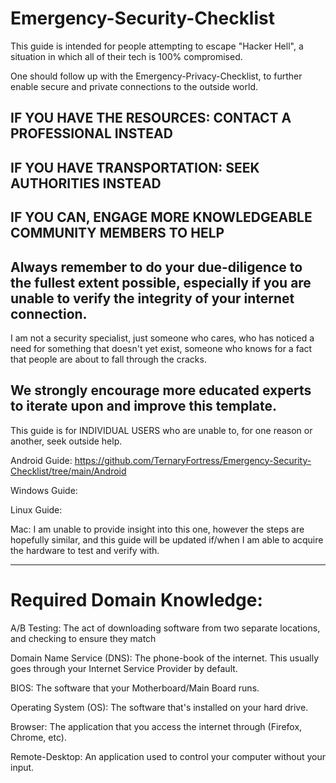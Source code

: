 # Emergency-Security-Checklist
This guide is intended for people attempting to escape "Hacker Hell", a situation in which all of their tech is 100% compromised.

One should follow up with the Emergency-Privacy-Checklist, to further enable secure and private connections to the outside world.

## IF YOU HAVE THE RESOURCES: CONTACT A PROFESSIONAL INSTEAD

## IF YOU HAVE TRANSPORTATION: SEEK AUTHORITIES INSTEAD

## IF YOU CAN, ENGAGE MORE KNOWLEDGEABLE COMMUNITY MEMBERS TO HELP

## Always remember to do your due-diligence to the fullest extent possible, especially if you are unable to verify the integrity of your internet connection.

I am not a security specialist, just someone who cares, who has noticed a need for something that doesn't yet exist, someone who knows for a fact that people are about to fall through the cracks.

## We strongly encourage more educated experts to iterate upon and improve this template.

This guide is for INDIVIDUAL USERS who are unable to, for one reason or another, seek outside help.

Android Guide: https://github.com/TernaryFortress/Emergency-Security-Checklist/tree/main/Android

Windows Guide: 

Linux Guide:

Mac: I am unable to provide insight into this one, however the steps are hopefully similar, and this guide will be updated if/when I am able to acquire the hardware to test and verify with.

--------------------------------------------------

# Required Domain Knowledge:
A/B Testing: The act of downloading software from two separate locations, and checking to ensure they match

Domain Name Service (DNS): The phone-book of the internet. This usually goes through your Internet Service Provider by default.

BIOS: The software that your Motherboard/Main Board runs.

Operating System (OS): The software that's installed on your hard drive.

Browser: The application that you access the internet through (Firefox, Chrome, etc).

Remote-Desktop: An application used to control your computer without your input.




